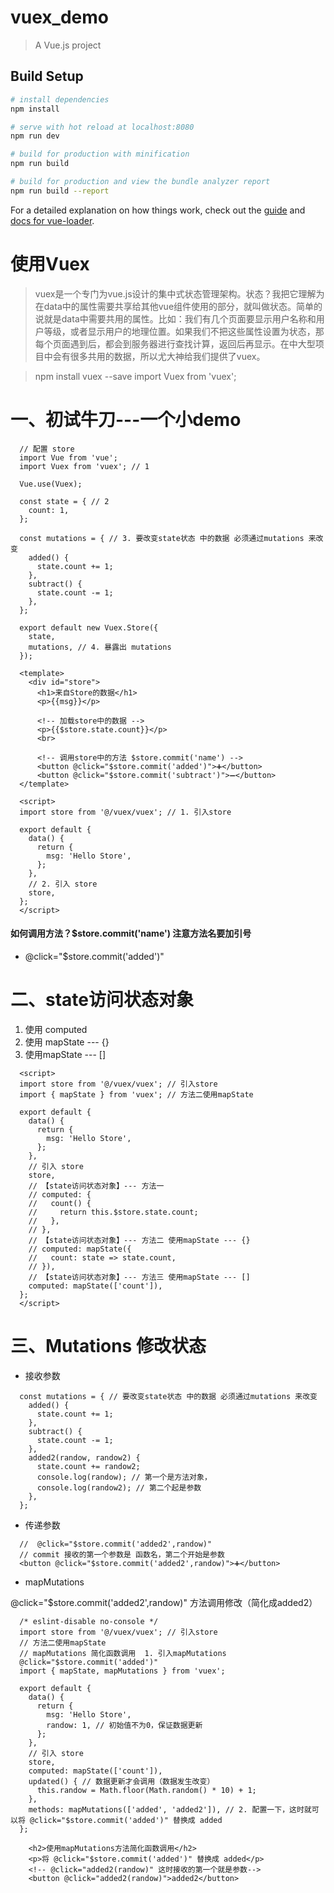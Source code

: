 # vuex_demo

> A Vue.js project

## Build Setup

``` bash
# install dependencies
npm install

# serve with hot reload at localhost:8080
npm run dev

# build for production with minification
npm run build

# build for production and view the bundle analyzer report
npm run build --report
```

For a detailed explanation on how things work, check out the [guide](http://vuejs-templates.github.io/webpack/) and [docs for vue-loader](http://vuejs.github.io/vue-loader).

# 使用Vuex

> vuex是一个专门为vue.js设计的集中式状态管理架构。状态？我把它理解为在data中的属性需要共享给其他vue组件使用的部分，就叫做状态。简单的说就是data中需要共用的属性。比如：我们有几个页面要显示用户名称和用户等级，或者显示用户的地理位置。如果我们不把这些属性设置为状态，那每个页面遇到后，都会到服务器进行查找计算，返回后再显示。在中大型项目中会有很多共用的数据，所以尤大神给我们提供了vuex。

> npm install vuex --save
> import Vuex from 'vuex';

# 一、初试牛刀---一个小demo

```
  // 配置 store
  import Vue from 'vue';
  import Vuex from 'vuex'; // 1
  
  Vue.use(Vuex);
  
  const state = { // 2
    count: 1,
  };
  
  const mutations = { // 3. 要改变state状态 中的数据 必须通过mutations 来改变
    added() {
      state.count += 1;
    },
    subtract() {
      state.count -= 1;
    },
  };
  
  export default new Vuex.Store({
    state,
    mutations, // 4. 暴露出 mutations
  });

```

``` 
  <template>
    <div id="store">
      <h1>来自Store的数据</h1>
      <p>{{msg}}</p>
      
      <!-- 加载store中的数据 -->
      <p>{{$store.state.count}}</p>
      <br>
      
      <!-- 调用store中的方法 $store.commit('name') -->
      <button @click="$store.commit('added')">➕</button>
      <button @click="$store.commit('subtract')">➖</button>
  </template>
  
  <script>
  import store from '@/vuex/vuex'; // 1. 引入store
  
  export default {
    data() {
      return {
        msg: 'Hello Store',
      };
    },
    // 2. 引入 store
    store,
  };
  </script>

```
#### 如何调用方法？$store.commit('name') 注意方法名要加引号
* @click="$store.commit('added')" 

# 二、state访问状态对象

1. 使用 computed  
2. 使用 mapState --- {}  
3. 使用mapState --- []  

```
  <script>
  import store from '@/vuex/vuex'; // 引入store
  import { mapState } from 'vuex'; // 方法二使用mapState
  
  export default {
    data() {
      return {
        msg: 'Hello Store',
      };
    },
    // 引入 store
    store,
    // 【state访问状态对象】--- 方法一
    // computed: {
    //   count() {
    //     return this.$store.state.count;
    //   },
    // },
    // 【state访问状态对象】--- 方法二 使用mapState --- {}
    // computed: mapState({
    //   count: state => state.count,
    // }),
    // 【state访问状态对象】--- 方法三 使用mapState --- []
    computed: mapState(['count']),
  };
  </script>

```

# 三、Mutations 修改状态


* 接收参数
```
  const mutations = { // 要改变state状态 中的数据 必须通过mutations 来改变
    added() {
      state.count += 1;
    },
    subtract() {
      state.count -= 1;
    },
    added2(randow, randow2) {
      state.count += randow2;
      console.log(randow); // 第一个是方法对象，
      console.log(randow2); // 第二个起是参数
    },
  };
```

* 传递参数

``` 
  //  @click="$store.commit('added2',randow)"
  // commit 接收的第一个参数是 函数名，第二个开始是参数
  <button @click="$store.commit('added2',randow)">➕</button>

```

* mapMutations

@click="$store.commit('added2',randow)" 方法调用修改（简化成added2）

``` 
  /* eslint-disable no-console */
  import store from '@/vuex/vuex'; // 引入store
  // 方法二使用mapState
  // mapMutations 简化函数调用  1. 引入mapMutations
  @click="$store.commit('added')"
  import { mapState, mapMutations } from 'vuex';
  
  export default {
    data() {
      return {
        msg: 'Hello Store',
        randow: 1, // 初始值不为0，保证数据更新
      };
    },
    // 引入 store
    store,
    computed: mapState(['count']),
    updated() { // 数据更新才会调用（数据发生改变）
      this.randow = Math.floor(Math.random() * 10) + 1;
    },
    methods: mapMutations(['added', 'added2']), // 2. 配置一下，这时就可以将 @click="$store.commit('added')" 替换成 added
  };
```

``` 
    <h2>使用mapMutations方法简化函数调用</h2>
    <p>将 @click="$store.commit('added')" 替换成 added</p>
    <!-- @click="added2(randow)" 这时接收的第一个就是参数-->
    <button @click="added2(randow)">added2</button>
```



